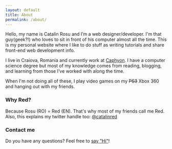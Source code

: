 ```yaml
---
layout: default
title: About
permalink: /about/
---
```


Hello, my name is Catalin Rosu and I’m a web designer/developer. I'm that guy(geek?!) who loves to sit in front of his computer almost all the time. This is my personal website where I like to do stuff as writing tutorials and share front-end web development info.

I live in Craiova, Romania and currently work at <a href="http://www.caphyon.com/">Caphyon</a>. I have a computer science degree but most of my knowledge comes from reading, blogging, and learning from those I’ve worked with along the time.

When I'm not doing all of these, I play video games on my <del datetime="2011-11-28T19:02:45+00:00">PS3</del> Xbox 360 and hanging out with my friends.

<h3>Why Red?</h3>
Because Rosu (RO) = Red (EN). That's why most of my friends call me Red. Also, this explains my twitter handle too: <a href="https://twitter.com/catalinred">@catalinred</a>

<h3>Contact me</h3>
Do you have any questions? Feel free to <a href="/contact">say "Hi"</a>!